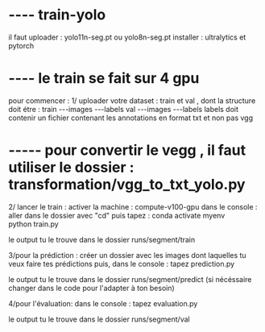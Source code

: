 # ---- train-yolo
il faut uploader : yolo11n-seg.pt ou yolo8n-seg.pt 
installer : ultralytics et pytorch 

# ---- le train se fait sur 4 gpu

pour commencer : 
1/ uploader votre dataset : train et val , dont la structure doit étre : 
train 
   ---images
   ---labels 
val
   ---images
   ---labels
labels doit contenir un fichier contenant les annotations en format txt et non pas vgg 

# -----  pour convertir le vegg , il faut utiliser le dossier : transformation/vgg_to_txt_yolo.py

2/ lancer le train : 
activer la machine : compute-v100-gpu
dans le console : aller dans le dossier avec "cd" 
                  puis tapez : conda activate myenv  
                               python train.py

le output tu le trouve dans le dossier runs/segment/train

3/pour la prédiction : 
créer un dossier avec les images dont laquelles tu veux faire tes prédictions
puis, dans le console : tapez prediction.py

le output tu le trouve dans le dossier runs/segment/predict
(si nécéssaire changer dans le code pour l'adapter à ton besoin)

4/pour l'évaluation: 
dans le console : tapez evaluation.py

le output tu le trouve dans le dossier runs/segment/val


